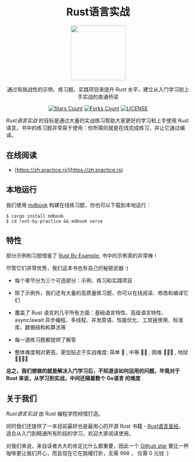 <h1 align="center">Rust语言实战</h1>

<div align="center">
    <img height="150" src="https://github.com/sunface/rust-by-practice/blob/master/en/assets/logo.png?raw=true">
</div>
    
<p align="center">通过有挑战性的示例、练习题、实践项目来提升 Rust 水平，建立从入门学习到上手实战的直通桥梁</p>
    
<div align="center">

[![Stars Count](https://img.shields.io/github/stars/sunface/rust-by-practice?style=flat)](https://github.com/sunface/rust-by-practice/stargazers) [![Forks Count](https://img.shields.io/github/forks/sunface/rust-by-practice.svg?style=flat)](https://github.com/naaive/orange/network/members)
[![LICENSE](https://img.shields.io/badge/license-mit-green?style=flat)](https://github.com/sunface/rust-by-practice/blob/master/LICENSE)
</div>

*Rust语言实战* 的目标是通过大量的实战练习帮助大家更好的学习和上手使用 Rust 语言。书中的练习题非常易于使用：你所需的就是在线完成练习，并让它通过编译。


## 在线阅读

- [https://zh.practice.rs](https://zh.practice.rs)

## 本地运行

我们使用 [mdbook](https://rust-lang.github.io/mdBook/) 构建在线练习题，你也可以下载到本地运行：
```shell
$ cargo install mdbook
$ cd rust-by-practice && mdbook serve 
```

## 特性

部分示例和习题借鉴了 [Rust By Example](https://github.com/rust-lang/rust-by-example), 书中的示例真的非常棒！

尽管它们非常优秀，我们这本书也有自己的秘密武器 :)

- 每个章节分为三个可选部分：示例、练习和实践项目

- 除了示例外，我们还有大量的高质量练习题，你可以在线阅读、修改和编译它们

- 覆盖了 Rust 语言的几乎所有方面：基础语言特性、高级语言特性、async/await 异步编程、多线程、并发原语、性能优化、工具链使用、标准库、数据结构和算法等

- 每一道练习题都提供了解答

- 整体难度相对更高，更加贴近于实战难度: 简单 🌟 , 中等 🌟🌟 , 困难 🌟🌟🌟  , 地狱 🌟🌟🌟🌟

**总之，我们想做的就是解决入门学习后，不知道该如何运用的问题，毕竟对于 Rust 来说，从学习到实战，中间还隔着数个 Go语言 的难度**

## 关于我们

*Rust语言实战* 由 Rust 编程学院倾情打造。

同时我们还提供了一本目前最好也是最用心的开源 Rust 书籍 - [Rust语言圣经](https://github.com/sunface/rust-course)， 适合从入门到精通所有阶段的学习，欢迎大家阅读使用。

对我们来说，来自读者大大的肯定比什么都重要，因此一个 [Github star](https://github.com/sunface/rust-by-practice) 要比一杯咖啡更让我们开心，而且现在它在跳楼打折，无需 998 ， 仅需 0 元钱 :)








